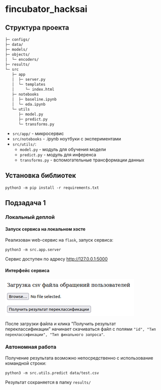 # fincubator_hacksai

## Структура проекта

```
├─ configs/
├─ data/
├─ models/
├─ objects/
│  └─ encoders/
├─ results/
└─ src
   ├─ app
   │  ├─ server.py
   │  └─ templates
   │     └─ index.html
   ├─ notebooks
   │  ├─ baseline.ipynb
   │  └─ eda.ipynb
   └─ utils
      ├─ model.py
      ├─ predict.py
      └─ transforms.py
```
- ```src/app/``` - микросервис
- ```src/notebooks``` - .ipynb ноутбуки с экспериментами
- ```src/utils/```:
    - ```model.py``` - модуль для обучения модели
    - ```predict.py``` - модуль для инференса
    - ```transforms.py``` - вспомогательные трансформации данных


## Установка библиотек
```
python3 -m pip install -r requirements.txt
```

## Подзадача 1

### Локальный деплой

#### Запуск сервиса на локальном хосте

Реализован web-сервис на ```flask```, запуск сервиса:
```
python3 -m src.app.server
```
Сервис доступен по адресу http://127.0.0.1:5000

#### Интерфейс сервиса

![Screenshot](interface.png)

После загрузки файла и клика "Получить результат переклассификации" начинает скачиваться файл с полями ```"id", "Тип переклассификации", "Тип финального запроса"```.

### Автономная работа

Получение результата возможно непосредственно с использование командной строки:

```
python3 -m src.utils.predict data/test.csv
```

Результат сохраняется в папку ```results/```